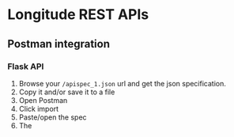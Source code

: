 # Longitude REST APIs

## Postman integration

### Flask API
1. Browse your `/apispec_1.json` url and get the json specification.
1. Copy it and/or save it to a file
1. Open Postman
1. Click import
1. Paste/open the spec
1. The